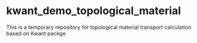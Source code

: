 # kwant_demo_topological_material
This is a temporary repository for topological material transport calculation based on Kwant packge
